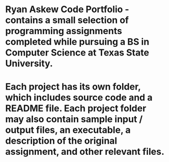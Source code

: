 # Ryan Askew Code Portfolio - contains a small selection of programming assignments completed while pursuing a BS in Computer Science at Texas State University. 

# Each project has its own folder, which includes source code and a README file. Each project folder may also contain sample input / output files, an executable, a description of the original assignment, and other relevant files.

